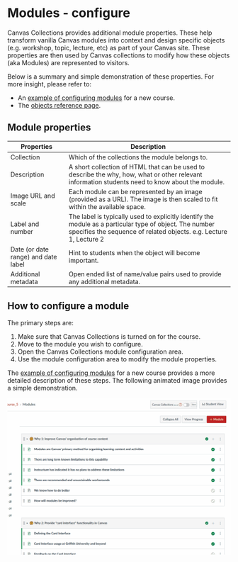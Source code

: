 # Modules - configure

Canvas Collections provides additional module properties. These help transform vanilla Canvas modules into context and design specific objects (e.g. workshop, topic, lecture, etc) as part of your Canvas site. These properties are then used by Canvas collections to modify how these objects (aka Modules) are represented to visitors.

Below is a summary and simple demonstration of these properties. For more insight, please refer to:

- An [example of configuring modules](../../walk-throughs/new/configure-modules.md) for a new course.
- The [objects reference page](../../reference/objects/overview.md).

## Module properties

| Properties | Description |
| --- | --- |
| Collection | Which of the collections the module belongs to. |
| Description | A short collection of HTML that can be used to describe the why, how, what or other relevant information students need to know about the module. |
| Image URL and scale | Each module can be represented by an image (provided as a URL). The image is then scaled to fit within the available space. |
| Label and number | The label is typically used to explicitly identify the module as a particular type of object. The number specifies the sequence of related objects. e.g. Lecture 1, Lecture 2 |
| Date (or date range) and date label | Hint to students when the object will become important. |  
| Additional metadata | Open ended list of name/value pairs used to provide any additional metadata. |

## How to configure a module

The primary steps are:

1. Make sure that Canvas Collections is turned on for the course.
2. Move to the module you wish to configure.
3. Open the Canvas Collections module configuration area.
4. Use the module configuration area to modify the module properties.

The [example of configuring modules](../../walk-throughs/new/configure-modules.md) for a new course provides a more detailed description of these steps. The following animated image provides a simple demonstration.

![](./pics/configuringModulesAnimated.gif)